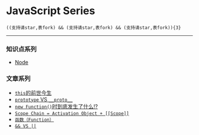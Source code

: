 # JavaScript Series
    ((支持请star,表fork) && (支持请star,表fork) && (支持请star,表fork)){3}
***
### 知识点系列
+ [Node](https://github.com/xlshen/JavaScript/edit/master/DOM/Node/Node.md "Node")
### 文章系列
+ [`this`的前世今生](https://github.com/xlshen/JavaScript/issues/1 "this前世今生")
+ [`prototype` VS `__proto__`](https://github.com/xlshen/JavaScript/issues/2 "prototype VS __proto__")
+ [`new Function()`时到底发生了什么!?](https://github.com/xlshen/JavaScript/issues/3 "new Function()`时到底发生了什么!?")
+ [`Scope Chain = Activation Object + [[Scope]]`](https://github.com/xlshen/JavaScript/issues/4 "Scope Chain")
+ [`函数（Function）`](https://github.com/xlshen/JavaScript/issues/5 "函数")
+ [`&& VS ||`](https://github.com/xlshen/JavaScript/issues/6 "&& VS ||")
